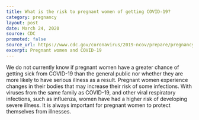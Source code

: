 ```yaml
---
title: What is the risk to pregnant women of getting COVID-19?
category: pregnancy
layout: post
date: March 24, 2020
source: CDC
promoted: false
source_url: https://www.cdc.gov/coronavirus/2019-ncov/prepare/pregnancy-breastfeeding.html
excerpt: Pregnant women and COVID-19
---
```


We do not currently know if pregnant women have a greater chance of getting sick from COVID-19 than the general public nor whether they are more likely to have serious illness as a result. Pregnant women experience changes in their bodies that may increase their risk of some infections. With viruses from the same family as COVID-19, and other viral respiratory infections, such as influenza, women have had a higher risk of developing severe illness. It is always important for pregnant women to protect themselves from illnesses.
